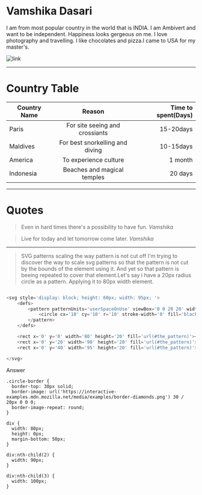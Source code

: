 # Vamshika Dasari
I am from most popular country in the world that is INDIA. I am Ambivert and want to be independent. Happiness looks gergeous on me. I love photography and travelling. I like chocolates and pizza.I came to USA for my master's.

![link](https://encrypted-tbn0.gstatic.com/images?q=tbn:ANd9GcQMz_14NjxRFlG6Qff2dZWaYJca_TIdi9SVsA&usqp=CAU)

*******

# Country Table

|Country Name    |   Reason                      | Time to spent(Days)
|----------------|:-----------------------------:|------------------:|
|Paris           |For site seeing and crossiants | 15-20days         |
|Maldives        |For best snorkelling and diving| 10-15days         |
|America         |To experience culture          | 1 month           |
|Indonesia       |Beaches and magical temples    | 20 days           |

********

# Quotes

> Even in hard times there's a possibility to have fun. _Vamshika_

> Live for today and let tomorrow come later. _Vamshika_

*********

>SVG patterns scaling the way pattern is not cut off
>I'm trying to discover the way to scale svg patterns so that the pattern is not cut by the bounds of the element using it. And yet so that pattern is beeing repeated to cover that element.Let's say i have a 20px radius circle as a pattern. Applying it to 80px width element.

```php

<svg style='display: block; height: 60px; width: 95px; '>
    <defs>
        <pattern patternUnits='userSpaceOnUse' viewBox='0 0 20 20' width='20'  height='20' id='the_pattern'>
            <circle cx='10' cy='10' r='10' stroke-width='0' fill='black'></circle>
        </pattern>
    </defs>

    <rect x='0' y='0' width='80' height='20' fill='url(#the_pattern)'></rect>
    <rect x='0' y='20' width='90' height='20' fill='url(#the_pattern)'></rect>
    <rect x='0' y='40' width='95' height='20' fill='url(#the_pattern)'></rect>

</svg>
```
Answer

```
.circle-border {
  border-top: 30px solid;
  border-image: url('https://interactive-examples.mdn.mozilla.net/media/examples/border-diamonds.png') 30 / 20px 0 0 0;
  border-image-repeat: round;
}

div {
  width: 80px;
  height: 0px;
  margin-bottom: 50px;
}

div:nth-child(2) {
  width: 90px;
}

div:nth-child(3) {
  width: 100px;
}

```
